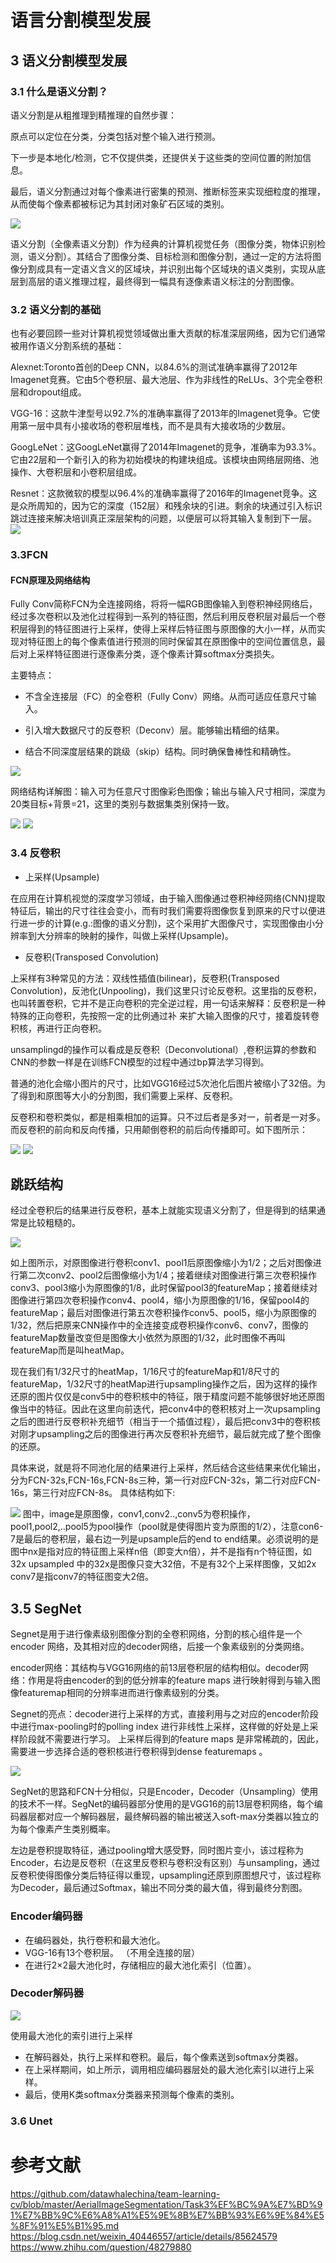 # 语言分割模型发展

## 3 语义分割模型发展

### 3.1 什么是语义分割？

语义分割是从粗推理到精推理的自然步骤：

原点可以定位在分类，分类包括对整个输入进行预测。

下一步是本地化/检测，它不仅提供类，还提供关于这些类的空间位置的附加信息。

最后，语义分割通过对每个像素进行密集的预测、推断标签来实现细粒度的推理，从而使每个像素都被标记为其封闭对象矿石区域的类别。

![](https://img-blog.csdnimg.cn/20190102165307605.png?x-oss-process=image/watermark,type_ZmFuZ3poZW5naGVpdGk,shadow_10,text_aHR0cHM6Ly9ibG9nLmNzZG4ubmV0L3dlaXhpbl80MDQ0NjU1Nw==,size_16,color_FFFFFF,t_70)

语义分割（全像素语义分割）作为经典的计算机视觉任务（图像分类，物体识别检测，语义分割）。其结合了图像分类、目标检测和图像分割，通过一定的方法将图像分割成具有一定语义含义的区域块，并识别出每个区域块的语义类别，实现从底层到高层的语义推理过程，最终得到一幅具有逐像素语义标注的分割图像。
### 3.2 语义分割的基础

也有必要回顾一些对计算机视觉领域做出重大贡献的标准深层网络，因为它们通常被用作语义分割系统的基础：

Alexnet:Toronto首创的Deep CNN，以84.6%的测试准确率赢得了2012年Imagenet竞赛。它由5个卷积层、最大池层、作为非线性的ReLUs、3个完全卷积层和dropout组成。

VGG-16：这款牛津型号以92.7%的准确率赢得了2013年的Imagenet竞争。它使用第一层中具有小接收场的卷积层堆栈，而不是具有大接收场的少数层。

GoogLeNet：这GoogLeNet赢得了2014年Imagenet的竞争，准确率为93.3%。它由22层和一个新引入的称为初始模块的构建块组成。该模块由网络层网络、池操作、大卷积层和小卷积层组成。

Resnet：这款微软的模型以96.4%的准确率赢得了2016年的Imagenet竞争。这是众所周知的，因为它的深度（152层）和残余块的引进。剩余的块通过引入标识跳过连接来解决培训真正深层架构的问题，以便层可以将其输入复制到下一层。
![](https://img-blog.csdnimg.cn/20190102170326280.png?x-oss-process=image/watermark,type_ZmFuZ3poZW5naGVpdGk,shadow_10,text_aHR0cHM6Ly9ibG9nLmNzZG4ubmV0L3dlaXhpbl80MDQ0NjU1Nw==,size_16,color_FFFFFF,t_70)

### 3.3FCN
#### FCN原理及网络结构 

Fully Conv简称FCN为全连接网络，将将一幅RGB图像输入到卷积神经网络后，经过多次卷积以及池化过程得到一系列的特征图，然后利用反卷积层对最后一个卷积层得到的特征图进行上采样，使得上采样后特征图与原图像的大小一样，从而实现对特征图上的每个像素值进行预测的同时保留其在原图像中的空间位置信息，最后对上采样特征图进行逐像素分类，逐个像素计算softmax分类损失。

主要特点：

* 不含全连接层（FC）的全卷积（Fully Conv）网络。从而可适应任意尺寸输入。

* 引入增大数据尺寸的反卷积（Deconv）层。能够输出精细的结果。

* 结合不同深度层结果的跳级（skip）结构。同时确保鲁棒性和精确性。

![](https://github.com/datawhalechina/team-learning-cv/raw/master/AerialImageSegmentation/img/fcn.jpg)

网络结构详解图：输入可为任意尺寸图像彩色图像；输出与输入尺寸相同，深度为20类目标+背景=21，这里的类别与数据集类别保持一致。

![](https://github.com/datawhalechina/team-learning-cv/raw/master/AerialImageSegmentation/img/Task3%EF%BC%9A%E7%BD%91%E7%BB%9C%E6%A8%A1%E5%9E%8B%E7%BB%93%E6%9E%84%E5%8F%91%E5%B1%95/fcn%E7%BD%91%E7%BB%9C%E7%BB%93%E6%9E%84%E8%AF%A6%E8%A7%A3%E5%9B%BE.png)
![](https://github.com/datawhalechina/team-learning-cv/raw/master/AerialImageSegmentation/img/Task3%EF%BC%9A%E7%BD%91%E7%BB%9C%E6%A8%A1%E5%9E%8B%E7%BB%93%E6%9E%84%E5%8F%91%E5%B1%95/fcn%E8%8E%B7%E5%BE%97%E5%9B%BE%E5%83%8F%E8%AF%AD%E4%B9%89%E5%9B%BE.png)

### 3.4 反卷积

* 上采样(Upsample)

在应用在计算机视觉的深度学习领域，由于输入图像通过卷积神经网络(CNN)提取特征后，输出的尺寸往往会变小，而有时我们需要将图像恢复到原来的尺寸以便进行进一步的计算(e.g.:图像的语义分割)，这个采用扩大图像尺寸，实现图像由小分辨率到大分辨率的映射的操作，叫做上采样(Upsample)。

* 反卷积(Transposed Convolution)

上采样有3种常见的方法：双线性插值(bilinear)，反卷积(Transposed Convolution)，反池化(Unpooling)，我们这里只讨论反卷积。这里指的反卷积，也叫转置卷积，它并不是正向卷积的完全逆过程，用一句话来解释：反卷积是一种特殊的正向卷积，先按照一定的比例通过补  来扩大输入图像的尺寸，接着旋转卷积核，再进行正向卷积。

unsamplingd的操作可以看成是反卷积（Deconvolutional）,卷积运算的参数和CNN的参数一样是在训练FCN模型的过程中通过bp算法学习得到。

普通的池化会缩小图片的尺寸，比如VGG16经过5次池化后图片被缩小了32倍。为了得到和原图等大小的分割图，我们需要上采样、反卷积。

反卷积和卷积类似，都是相乘相加的运算。只不过后者是多对一，前者是一对多。而反卷积的前向和反向传播，只用颠倒卷积的前后向传播即可。如下图所示：

![](https://github.com/datawhalechina/team-learning-cv/raw/master/AerialImageSegmentation/img/Task3%EF%BC%9A%E7%BD%91%E7%BB%9C%E6%A8%A1%E5%9E%8B%E7%BB%93%E6%9E%84%E5%8F%91%E5%B1%95/%E5%9B%BE%E5%83%8F%E5%8D%B7%E7%A7%AF.gif)  ![](https://github.com/datawhalechina/team-learning-cv/raw/master/AerialImageSegmentation/img/Task3%EF%BC%9A%E7%BD%91%E7%BB%9C%E6%A8%A1%E5%9E%8B%E7%BB%93%E6%9E%84%E5%8F%91%E5%B1%95/%E5%9B%BE%E5%83%8F%E5%8F%8D%E5%8D%B7%E7%A7%AF.gif)

## 跳跃结构

经过全卷积后的结果进行反卷积，基本上就能实现语义分割了，但是得到的结果通常是比较粗糙的。

![](https://github.com/datawhalechina/team-learning-cv/raw/master/AerialImageSegmentation/img/Task3%EF%BC%9A%E7%BD%91%E7%BB%9C%E6%A8%A1%E5%9E%8B%E7%BB%93%E6%9E%84%E5%8F%91%E5%B1%95/spectrum_of_deep_features.png)

如上图所示，对原图像进行卷积conv1、pool1后原图像缩小为1/2；之后对图像进行第二次conv2、pool2后图像缩小为1/4；接着继续对图像进行第三次卷积操作conv3、pool3缩小为原图像的1/8，此时保留pool3的featureMap；接着继续对图像进行第四次卷积操作conv4、pool4，缩小为原图像的1/16，保留pool4的featureMap；最后对图像进行第五次卷积操作conv5、pool5，缩小为原图像的1/32，然后把原来CNN操作中的全连接变成卷积操作conv6、conv7，图像的featureMap数量改变但是图像大小依然为原图的1/32，此时图像不再叫featureMap而是叫heatMap。

现在我们有1/32尺寸的heatMap，1/16尺寸的featureMap和1/8尺寸的featureMap，1/32尺寸的heatMap进行upsampling操作之后，因为这样的操作还原的图片仅仅是conv5中的卷积核中的特征，限于精度问题不能够很好地还原图像当中的特征。因此在这里向前迭代，把conv4中的卷积核对上一次upsampling之后的图进行反卷积补充细节（相当于一个插值过程），最后把conv3中的卷积核对刚才upsampling之后的图像进行再次反卷积补充细节，最后就完成了整个图像的还原。

具体来说，就是将不同池化层的结果进行上采样，然后结合这些结果来优化输出，分为FCN-32s,FCN-16s,FCN-8s三种，第一行对应FCN-32s，第二行对应FCN-16s，第三行对应FCN-8s。 具体结构如下:

![](https://github.com/datawhalechina/team-learning-cv/raw/master/AerialImageSegmentation/img/Task3%EF%BC%9A%E7%BD%91%E7%BB%9C%E6%A8%A1%E5%9E%8B%E7%BB%93%E6%9E%84%E5%8F%91%E5%B1%95/fcn.PNG)
图中，image是原图像，conv1,conv2..,conv5为卷积操作，pool1,pool2,..pool5为pool操作（pool就是使得图片变为原图的1/2），注意con6-7是最后的卷积层，最右边一列是upsample后的end to end结果。必须说明的是图中nx是指对应的特征图上采样n倍（即变大n倍），并不是指有n个特征图，如32x upsampled 中的32x是图像只变大32倍，不是有32个上采样图像，又如2x conv7是指conv7的特征图变大2倍。

## 3.5 SegNet

Segnet是用于进行像素级别图像分割的全卷积网络，分割的核心组件是一个encoder 网络，及其相对应的decoder网络，后接一个象素级别的分类网络。

encoder网络：其结构与VGG16网络的前13层卷积层的结构相似。decoder网络：作用是将由encoder的到的低分辨率的feature maps 进行映射得到与输入图像featuremap相同的分辨率进而进行像素级别的分类。

Segnet的亮点：decoder进行上采样的方式，直接利用与之对应的encoder阶段中进行max-pooling时的polling index 进行非线性上采样，这样做的好处是上采样阶段就不需要进行学习。 上采样后得到的feature maps 是非常稀疏的，因此，需要进一步选择合适的卷积核进行卷积得到dense featuremaps 。

![](https://github.com/datawhalechina/team-learning-cv/raw/master/AerialImageSegmentation/img/Task3%EF%BC%9A%E7%BD%91%E7%BB%9C%E6%A8%A1%E5%9E%8B%E7%BB%93%E6%9E%84%E5%8F%91%E5%B1%95/segnet.jpeg)

SegNet的思路和FCN十分相似，只是Encoder，Decoder（Unsampling）使用的技术不一样。SegNet的编码器部分使用的是VGG16的前13层卷积网络，每个编码器层都对应一个解码器层，最终解码器的输出被送入soft-max分类器以独立的为每个像素产生类别概率。

左边是卷积提取特征，通过pooling增大感受野，同时图片变小，该过程称为Encoder，右边是反卷积（在这里反卷积与卷积没有区别）与unsampling，通过反卷积使得图像分类后特征得以重现，upsampling还原到原图想尺寸，该过程称为Decoder，最后通过Softmax，输出不同分类的最大值，得到最终分割图。

### Encoder编码器

* 在编码器处，执行卷积和最大池化。
* VGG-16有13个卷积层。 （不用全连接的层）
* 在进行2×2最大池化时，存储相应的最大池化索引（位置）。

### Decoder解码器

![](https://github.com/datawhalechina/team-learning-cv/raw/master/AerialImageSegmentation/img/Task3%EF%BC%9A%E7%BD%91%E7%BB%9C%E6%A8%A1%E5%9E%8B%E7%BB%93%E6%9E%84%E5%8F%91%E5%B1%95/segnet-decoder.png)

使用最大池化的索引进行上采样

* 在解码器处，执行上采样和卷积。最后，每个像素送到softmax分类器。
* 在上采样期间，如上所示，调用相应编码器层处的最大池化索引以进行上采样。
* 最后，使用K类softmax分类器来预测每个像素的类别。

### 3.6 Unet


# 参考文献
https://github.com/datawhalechina/team-learning-cv/blob/master/AerialImageSegmentation/Task3%EF%BC%9A%E7%BD%91%E7%BB%9C%E6%A8%A1%E5%9E%8B%E7%BB%93%E6%9E%84%E5%8F%91%E5%B1%95.md
https://blog.csdn.net/weixin_40446557/article/details/85624579
https://www.zhihu.com/question/48279880
